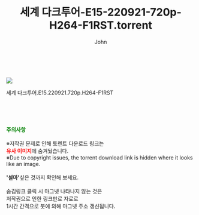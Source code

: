 ﻿---
layout: post
title:  "    세계 다크투어-E15-220921-720p-H264-F1RST.torrent"
author: John
categories: [ TV ]
tags: [  ]
image: https://torrentrj54.com/uploadfile/full/a528d272a31054f367cb2846d21276d06ebb5caf.jpg 
description: "    세계 다크투어-E15-220921-720p-H264-F1RST torrent 정보 공유"
toc: true
toc_sticky: true
---

<br>
<p><img src="https://torrentrj54.com/uploadfile/full/a528d272a31054f367cb2846d21276d06ebb5caf.jpg"/></p>
 세계 다크투어.E15.220921.720p.H264-F1RST  
    
<br><br><br>
<p data-ke-size="size16"><b><span style="color: green;">주의사항</span></b><br /><br />※저작권 문제로 인해 토렌트 다운로드 링크는<br /><b><span style="color: red;">유사 이미지</span></b>에 숨겨뒀습니다.<br />※Due to copyright issues, the torrent download link is hidden where it looks like an image.<br /><br /><b>'설마'</b>싶은 것까지 확인해 보세요.<br /><br />숨김링크 클릭 시 마그넷 나타나지 않는 것은<br />저작권으로 인한 링크만료 자료로<br />1시간 간격으로 봇에 의해 마그넷 주소 갱신됩니다.</p>
